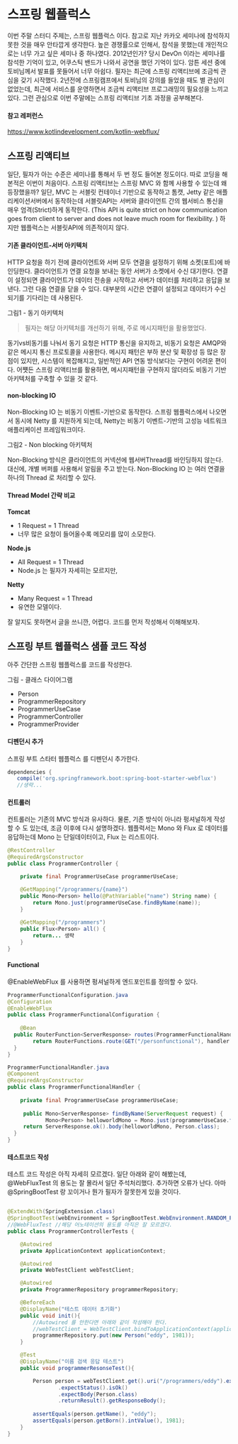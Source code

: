 # 스프링 웹플럭스
이번 주말 스터디 주제는, 스프링 웹플럭스 이다. 참고로 지난 카카오 세미나에 참석하지 못한 것을 매우 안타깝게 생각한다. 높은 경쟁률으로 인해서, 참석을 못했는데 개인적으로는 너무 가고 싶은 세미나 중 하나였다. 2012년인가? 당시 DevOn 이라는 세미나를 참석한 기억이 있고, 어쿠스틱 밴드가 나와서 공연을 했던 기억이 있다. 암튼 세션 중에 토비님께서 발표를 못들어서 너무 아쉽다. 필자는 최근에 스프링 리액티브에 조금씩 관심을 갖기 시작했다. 2년전에 스프링캠프에서 토비님의 강의를 들었을 때도 별 관심이 없었는데, 최근에 서비스를 운영하면서 조금씩 리액티브 프로그래밍의 필요성을 느끼고 있다. 그런 관심으로 이번 주말에는 스프링 리액티브 기초 과정을 공부해본다. 

#### 참고 레퍼런스
https://www.kotlindevelopment.com/kotlin-webflux/


## 스프링 리액티브
일단, 필자가 아는 수준은 세미나를 통해서 두 번 정도 들어본 정도이다. 따로 코딩을 해본적은 이번이 처음이다. 스프링 리액티브는 스프링 MVC 와 함께 사용할 수 있는데 왜 등장했을까? 일단, MVC 는 서블릿 컨테이너 기반으로 동작하고 톰캣, Jetty 같은 애플리케이션서버에서 동작하는데 서블릿API는 서버와 클라이언트 간의 웹서비스 통신을 매우 엄격(Strict)하게 동작한다. (This API is quite strict on how communication goes from client to server and does not leave much room for flexibility. ) 하지만 웹플럭스는 서블릿API에 의존적이지 않다. 

#### 기존 클라이언트-서버 아키텍처
HTTP 요청을 하기 전에 클라이언트와 서버 모두 연결을 설정하기 위해 소켓(포트)에 바인딩한다.  클라이언트가 연결 요청을 보내는 동안 서버가 소켓에서 수신 대기한다. 연결이 설정되면 클라이언트가 데이터 전송을 시작하고 서버가 데이터를 처리하고 응답을 보낸다. 그런 다음 연결을 닫을 수 있다. 대부분의 시간은 연결이 설정되고 데이터가 수신되기를 기다리는 데 사용된다. 

그림1 - 동기 아키텍처



> 필자는 해당 아키텍처를 개선하기 위해, 주로 메시지패턴을 활용했었다.

동기vs비동기를 나눠서 동기 요청은 HTTP 통신을 유지하고, 비동기 요청은 AMQP와 같은 메시지 통신 프로토콜을 사용한다. 메시지 패턴은 부하 분산 및 확장성 등 많은 장점이 있지만, 시스템이 복잡해지고, 일반적인 API 연동 방식보다는 구현이 어려운 편이다. 어쩃든 스프링 리액티브를 활용하면, 메시지패턴을 구현하지 않더라도 비동기 기반 아키텍처를 구축할 수 있을 것 같다.  

#### non-blocking IO
Non-Blocking IO 는 비동기 이벤트-기반으로 동작한다. 스프링 웹플럭스에서 나오면서 동시에 Netty 를 지원하게 되는데, Netty는 비동기 이벤트-기반의 고성능 네트워크 애플리케이션 프레임워크이다. 

그림2 - Non blocking 아키텍처

Non-Blocking 방식은 클라이언트의 커넥션에 웹서버Thread를 바인딩하지 않는다. 대신에, 개별 버퍼를 사용해서 알림을 주고 받는다. Non-Blocking IO 는 여러 연결을 하나의 Thread 로 처리할 수 있다.  


#### Thread Model 간략 비교

**Tomcat**
 - 1 Request = 1 Thread 
 - 너무 많은 요청이 들어올수록 메모리를 많이 소모한다.

**Node.js** 
 - All Request = 1 Thread
 - Node.js 는 필자가 자세히는 모르지만, 

**Netty**
 - Many Request = 1 Thread
 - 유연한 모델이다. 

잘 알지도 못하면서 글을 쓰니깐, 어렵다. 코드를 먼저 작성해서 이해해보자. 

## 스프링 부트 웹플럭스 샘플 코드 작성
아주 간단한 스프링 웹플럭스를 코드를 작성한다. 

그림 - 클래스 다이어그램

- Person 
- ProgrammerRepository
- ProgrammerUseCase 
- ProgrammerController
- ProgrammerProvider

#### 디펜던시 추가
스프링 부트 스타터 웹플럭스 를 디펜던시 추가한다. 
````groovy
dependencies {  
   compile('org.springframework.boot:spring-boot-starter-webflux')
   //생략...
````

#### 컨트롤러
컨트롤러는 기존의 MVC 방식과 유사하다. 물론, 기존 방식이 아니라 펑셔널하게 작성할 수 도 있는데, 조금 이후에 다시 설명하겠다. 웹플럭서는 Mono 와 Flux 로 데이터를 응답하는데 Mono 는 단일데이터이고, Flux 는 리스트이다. 

````java
@RestController  
@RequiredArgsConstructor  
public class ProgrammerController {

	private final ProgrammerUseCase programmerUseCase;

	@GetMapping("/programmers/{name}")  
	public Mono<Person> hello(@PathVariable("name") String name) {  
	    return Mono.just(programmerUseCase.findByName(name));  
	}  
	  
	@GetMapping("/programmers")  
	public Flux<Person> all() {  
	    return... 생략 
	}
}
````

#### Functional
@EnableWebFlux 를 사용하면 펑셔널하게 엔드포인트를 정의할 수 있다. 

````java
ProgrammerFunctionalConfiguration.java
@Configuration  
@EnableWebFlux  
public class ProgrammerFunctionalConfiguration {  
  
    @Bean  
  public RouterFunction<ServerResponse> routes(ProgrammerFunctionalHandler handler) {  
        return RouterFunctions.route(GET("/personfunctional"), handler::findByName);  
  }  
}

ProgrammerFunctionalHandler.java
@Component  
@RequiredArgsConstructor  
public class ProgrammerFunctionalHandler {  
  
	private final ProgrammerUseCase programmerUseCase;  
  
	 public Mono<ServerResponse> findByName(ServerRequest request) {  
	        Mono<Person> helloworldMono = Mono.just(programmerUseCase.findByName("eddy"));  
	 return ServerResponse.ok().body(helloworldMono, Person.class);  
  }  
}
````

#### 테스트코드 작성
테스트 코드 작성은 아직 자세히 모르겠다. 일단 아래와 같이 해봤는데, @WebFluxTest 의 용도는 잘 몰라서 일단 주석처리했다. 추가하면 오류가 난다. 아마 @SpringBootTest 랑 꼬이거나 뭔가 필자가 잘못한게 있을 것이다. 

````java

@ExtendWith(SpringExtension.class)
@SpringBootTest(webEnvironment = SpringBootTest.WebEnvironment.RANDOM_PORT)
//@WebFluxTest //해당 어노테이션의 용도를 아직은 잘 모르겠다. 
public class ProgrammerControllerTests {

    @Autowired
    private ApplicationContext applicationContext;

    @Autowired
    private WebTestClient webTestClient;

    @Autowired
    private ProgrammerRepository programmerRepository;

    @BeforeEach
    @DisplayName("테스트 데이터 초기화")
    public void init(){
        //Autowired 를 안한다면 아래와 같이 작성해야 한다. 
        //webTestClient = WebTestClient.bindToApplicationContext(applicationContext).configureClient().build();
        programmerRepository.put(new Person("eddy", 1981));
    }

    @Test
    @DisplayName("이름 검색 응답 테스트")
    public void programmerResonseTest(){

        Person person = webTestClient.get().uri("/programmers/eddy").exchange()
                .expectStatus().isOk()
                .expectBody(Person.class)
                .returnResult().getResponseBody();
                
        assertEquals(person.getName(), "eddy");
        assertEquals(person.getBorn().intValue(), 1981);
    }
}
````


